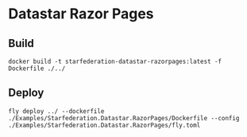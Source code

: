# Datastar Razor Pages

## Build
```shell
docker build -t starfederation-datastar-razorpages:latest -f Dockerfile ./../
```

## Deploy
```shell
fly deploy ../ --dockerfile ./Examples/Starfederation.Datastar.RazorPages/Dockerfile --config ./Examples/Starfederation.Datastar.RazorPages/fly.toml
```